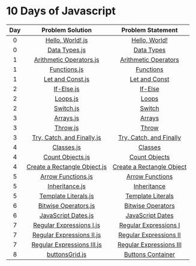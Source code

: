 # 10 Days of Javascript

|Day| Problem Solution					| Problem Statement 			|
|:-:|:---------------------------------:|:-----------------------------:|
| 0 | [Hello, World!.js]				| [Hello, World!]				|
| 0	| [Data Types.js]					| [Data Types]					| 
| 1 | [Arithmetic Operators.js] 		| [Arithmetic Operators]		|
| 1 | [Functions.js] 					| [Functions]	 				|
| 1 | [Let and Const.js]				| [Let and Const]				|
| 2 | [If-Else.js]						| [If-Else]						|
| 2 | [Loops.js]						| [Loops]						|
| 2 | [Switch.js]						| [Switch]						|
| 3 | [Arrays.js]						| [Arrays]						|
| 3 | [Throw.js]						| [Throw]						|
| 3 | [Try, Catch, and Finally.js]		| [Try, Catch, and Finally]		|
| 4 | [Classes.js]						| [Classes]						|
| 4 | [Count Objects.js]				| [Count Objects]				|
| 4 | [Create a Rectangle Object.js]	| [Create a Rectangle Object]	|
| 5 | [Arrow Functions.js]				| [Arrow Functions]				|
| 5 | [Inheritance.js]					| [Inheritance]					|
| 5 | [Template Literals.js]			| [Template Literals]			|
| 6 | [Bitwise Operators.js]			| [Bitwise Operators]			|
| 6 | [JavaScript Dates.js]				| [JavaScript Dates]			|
| 7 | [Regular Expressions I.js]		| [Regular Expressions I]		|
| 7 | [Regular Expressions II.js]		| [Regular Expressions II]		|
| 7 | [Regular Expressions III.js]		| [Regular Expressions III]		|
| 8 | [buttonsGrid.js]					| [Buttons Container]			|

[Hello, World!.js]: Day%200/Hello,%20World!.js
[Hello, World!]: https://www.hackerrank.com/challenges/js10-hello-world/problem

[Data Types.js]: Day%200/Data%20Types.js
[Data Types]: https://www.hackerrank.com/challenges/js10-data-types/problem

[Arithmetic Operators.js]: Day%201/Arithmetic%20Operators.js
[Arithmetic Operators]: https://www.hackerrank.com/challenges/js10-arithmetic-operators/problem

[Functions.js]: Day%201/Functions.js
[Functions]: https://www.hackerrank.com/challenges/js10-function/problem

[Let and Const.js]: Day%201/Let%20and%20Const.js
[Let and Const]: https://www.hackerrank.com/challenges/js10-let-and-const/problem

[If-Else.js]: Day%202/If-Else.js
[If-Else]: https://www.hackerrank.com/challenges/js10-if-else/problem

[Loops.js]: Day%202/Loops.js
[Loops]: https://www.hackerrank.com/challenges/js10-loops/problem

[Switch.js]: Day%202/Switch.js
[Switch]: https://www.hackerrank.com/challenges/js10-switch/problem

[Arrays.js]: Day%203/Arrays.js
[Arrays]: https://www.hackerrank.com/challenges/js10-arrays/problem

[Throw.js]: Day%203/Throw.js
[Throw]: https://www.hackerrank.com/challenges/js10-throw/problem

[Try, Catch, and Finally.js]: Day%203/Try,%20Catch,%20and%20Finally.js
[Try, Catch, and Finally]: https://www.hackerrank.com/challenges/js10-try-catch-and-finally/problem

[Classes.js]: Day%204/Classes.js
[Classes]: https://www.hackerrank.com/challenges/js10-class/problem

[Count Objects.js]: Day%204/Count%20Objects.js
[Count Objects]: https://www.hackerrank.com/challenges/js10-count-objects/problem

[Create a Rectangle Object.js]: Day%204/Create%20a%20Rectangle%20Object.js
[Create a Rectangle Object]: https://www.hackerrank.com/challenges/js10-objects/problem

[Arrow Functions.js]: Day%205/Arrow%20Functions.js
[Arrow Functions]: https://www.hackerrank.com/challenges/js10-arrows/problem

[Inheritance.js]: Day%205/Inheritance.js
[Inheritance]: https://www.hackerrank.com/challenges/js10-inheritance/problem

[Template Literals.js]: Day%205/Template%20Literals.js
[Template Literals]: https://www.hackerrank.com/challenges/js10-template-literals/problem

[Bitwise Operators.js]: Day%206/Bitwise%20Operators.js
[Bitwise Operators]: https://www.hackerrank.com/challenges/js10-bitwise/problem

[JavaScript Dates.js]: Day%206/JavaScript%20Dates.js
[JavaScript Dates]: https://www.hackerrank.com/challenges/js10-date/problem

[Regular Expressions I.js]: Day%207/Regular%20Expressions%20I.js
[Regular Expressions I]: https://www.hackerrank.com/challenges/js10-regexp-1/problem

[Regular Expressions II.js]: Day%207/Regular%20Expressions%20II.js
[Regular Expressions II]: https://www.hackerrank.com/challenges/js10-regexp-2/problem

[Regular Expressions III.js]: Day%207/Regular%20Expressions%20III.js
[Regular Expressions III]: https://www.hackerrank.com/challenges/js10-regexp-3/problem

[buttonsGrid.js]: Day%208/Buttons%20Container/js/buttonsGrid.js
[Buttons Container]: https://www.hackerrank.com/challenges/js10-buttons-container

[//]: # (EOF)